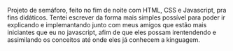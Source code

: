 Projeto de semáforo, feito no fim de noite com HTML, CSS e Javascript, pra fins didáticos. Tentei escrever da forma mais simples possível para poder ir explicando e  implemantando junto com meus amigos que estão mais iniciantes que eu no javascript, afim de que eles possam irentendendo e assimilando os conceitos até onde eles já conhecem a kinguagem.
